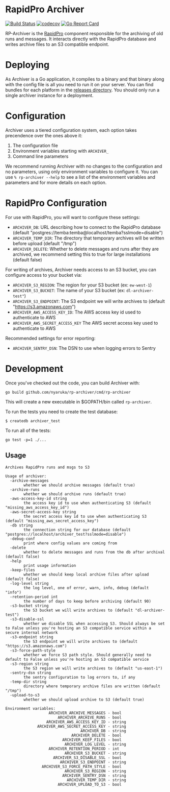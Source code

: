 # RapidPro Archiver

[![Build Status](https://github.com/nyaruka/rp-archiver/workflows/CI/badge.svg)](https://github.com/nyaruka/rp-archiver/actions?query=workflow%3ACI) 
[![codecov](https://codecov.io/gh/nyaruka/rp-archiver/branch/main/graph/badge.svg)](https://codecov.io/gh/nyaruka/rp-archiver) 
[![Go Report Card](https://goreportcard.com/badge/github.com/nyaruka/rp-archiver)](https://goreportcard.com/report/github.com/nyaruka/rp-archiver) 

RP-Archiver is the [RapidPro](https://github.com/rapidpro/rapidpro) component responsible for the archiving of
old runs and messages. It interacts directly with the RapidPro database and writes archive files to an 
S3 compatible endpoint.

# Deploying

As Archiver is a Go application, it compiles to a binary and that binary along with the config file is all
you need to run it on your server. You can find bundles for each platform in the
[releases directory](https://github.com/nyaruka/rp-archiver/releases). You should only run a single archiver
instance for a deployment.

# Configuration

Archiver uses a tiered configuration system, each option takes precendence over the ones above it:

 1. The configuration file
 2. Environment variables starting with `ARCHIVER_` 
 3. Command line parameters

We recommend running Archiver with no changes to the configuration and no parameters, using only
environment variables to configure it. You can use `% rp-archiver --help` to see a list of the
environment variables and parameters and for more details on each option.

# RapidPro Configuration

For use with RapidPro, you will want to configure these settings:

 * `ARCHIVER_DB`: URL describing how to connect to the RapidPro database (default "postgres://temba:temba@localhost/temba?sslmode=disable")
 * `ARCHIVER_TEMP_DIR`: The directory that temporary archives will be written before upload (default "/tmp")
 * `ARCHIVER_DELETE`: Whether to delete messages and runs after they are archived, we recommend setting this to true for large installations (default false)
 
For writing of archives, Archiver needs access to an S3 bucket, you can configure access to your bucket via:

 * `ARCHIVER_S3_REGION`: The region for your S3 bucket (ex: `ew-west-1`)
 * `ARCHIVER_S3_BUCKET`: The name of your S3 bucket (ex: `dl-archiver-test"`)
 * `ARCHIVER_S3_ENDPOINT`: The S3 endpoint we will write archives to (default "https://s3.amazonaws.com")
 * `ARCHIVER_AWS_ACCESS_KEY_ID`: The AWS access key id used to authenticate to AWS
 * `ARCHIVER_AWS_SECRET_ACCESS_KEY` The AWS secret access key used to authenticate to AWS

Recommended settings for error reporting:

 * `ARCHIVER_SENTRY_DSN`: The DSN to use when logging errors to Sentry

# Development

Once you've checked out the code, you can build Archiver with:

```
go build github.com/nyaruka/rp-archiver/cmd/rp-archiver
```

This will create a new executable in $GOPATH/bin called `rp-archiver`.

To run the tests you need to create the test database:

```
$ createdb archiver_test
```

To run all of the tests:

```
go test -p=1 ./...
```

## Usage

```
Archives RapidPro runs and msgs to S3

Usage of archiver:
  -archive-messages
    	whether we should archive messages (default true)
  -archive-runs
    	whether we should archive runs (default true)
  -aws-access-key-id string
    	the access key id to use when authenticating S3 (default "missing_aws_access_key_id")
  -aws-secret-access-key string
    	the secret access key id to use when authenticating S3 (default "missing_aws_secret_access_key")
  -db string
    	the connection string for our database (default "postgres://localhost/archiver_test?sslmode=disable")
  -debug-conf
    	print where config values are coming from
  -delete
    	whether to delete messages and runs from the db after archival (default false)
  -help
    	print usage information
  -keep-files
    	whether we should keep local archive files after upload (default false)
  -log-level string
    	the log level, one of error, warn, info, debug (default "info")
  -retention-period int
    	the number of days to keep before archiving (default 90)
  -s3-bucket string
    	the S3 bucket we will write archives to (default "dl-archiver-test")
  -s3-disable-ssl
    	whether we disable SSL when accessing S3. Should always be set to False unless you're hosting an S3 compatible service within a secure internal network
  -s3-endpoint string
    	the S3 endpoint we will write archives to (default "https://s3.amazonaws.com")
  -s3-force-path-style
    	whether we force S3 path style. Should generally need to default to False unless you're hosting an S3 compatible service
  -s3-region string
    	the S3 region we will write archives to (default "us-east-1")
  -sentry-dsn string
    	the sentry configuration to log errors to, if any
  -temp-dir string
    	directory where temporary archive files are written (default "/tmp")
  -upload-to-s3
    	whether we should upload archive to S3 (default true)

Environment variables:
                   ARCHIVER_ARCHIVE_MESSAGES - bool
                       ARCHIVER_ARCHIVE_RUNS - bool
                  ARCHIVER_AWS_ACCESS_KEY_ID - string
              ARCHIVER_AWS_SECRET_ACCESS_KEY - string
                                 ARCHIVER_DB - string
                             ARCHIVER_DELETE - bool
                         ARCHIVER_KEEP_FILES - bool
                          ARCHIVER_LOG_LEVEL - string
                   ARCHIVER_RETENTION_PERIOD - int
                          ARCHIVER_S3_BUCKET - string
                     ARCHIVER_S3_DISABLE_SSL - bool
                        ARCHIVER_S3_ENDPOINT - string
                ARCHIVER_S3_FORCE_PATH_STYLE - bool
                          ARCHIVER_S3_REGION - string
                         ARCHIVER_SENTRY_DSN - string
                           ARCHIVER_TEMP_DIR - string
                       ARCHIVER_UPLOAD_TO_S3 - bool
```
